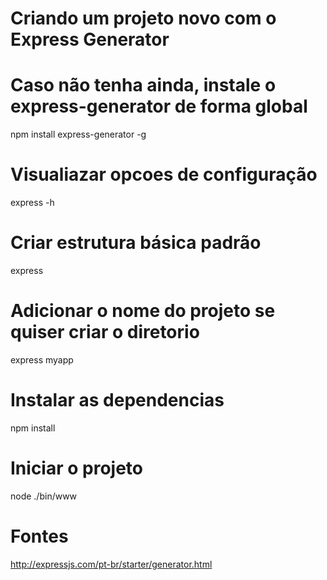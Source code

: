 # Criando um projeto novo com o Express Generator

# Caso não tenha ainda, instale o express-generator de forma global
npm install express-generator -g

# Visualiazar opcoes de configuração
express -h

# Criar estrutura básica padrão
express

# Adicionar o nome do projeto se quiser criar o diretorio
express myapp

# Instalar as dependencias
npm install

# Iniciar o projeto
node ./bin/www

# Fontes
http://expressjs.com/pt-br/starter/generator.html